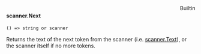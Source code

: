 <div style="float:right"><span class="builtin">Builtin</span></div>

#### scanner.Next

``` suneido
() => string or scanner
```

Returns the text of the next token from the scanner (i.e. [scanner.Text](<scanner.Text.md>)), or the scanner itself if no more tokens.